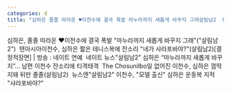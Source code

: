 ```yaml
---
categories: d
title: "심하은 졸졸 따라온 ♥이천수에 결국 폭발 마누라까지 새롭게 바꾸지 그래살림남2  텐아시아"
---
```

심하은, 졸졸 따라온 ♥이천수에 결국 폭발 "마누라까지 새롭게 바꾸지 그래"("살림남2")&nbsp;&nbsp;텐아시아이천수, 심하은 짧은 테니스복에 잔소리 "네가 샤라포바야?"(살림남2)[결정적장면] | 방송 : 네이트 연예&nbsp;&nbsp;네이트 뉴스"살림남2" 심하은 “마누라까지 새롭게 바꾸지”… 남편 이천수 잔소리에 티격태격&nbsp;&nbsp;The Chosunilbo일 없어진 이천수, 심하은 껌딱지돼 뒤만 졸졸(살림남2)&nbsp;&nbsp;뉴스엔"살림남2" 이천수, "모델 출신" 심하은 운동복 지적 "샤라포바야?" 